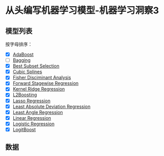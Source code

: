 # 从头编写机器学习模型-机器学习洞察3



## 模型列表
按字母排序：
- [x] [AdaBoost](https://github.com/TaiChiTiger/machine-learning-from-scratch---Machine-Learning-Insight-3/tree/main/notebooks/models/adaboost)
- [ ] [Bagging](https://github.com/TaiChiTiger/machine-learning-from-scratch---Machine-Learning-Insight-3/tree/main/notebooks/models/bagging)
- [x] [Best Subset Selection](https://github.com/TaiChiTiger/machine-learning-from-scratch---Machine-Learning-Insight-3/tree/main/notebooks/models/best-subset-selection) 
- [x] [Cubic Splines](https://github.com/TaiChiTiger/machine-learning-from-scratch---Machine-Learning-Insight-3/tree/main/notebooks/models/cubic-splines)
- [x] [Fisher Disciminant Analysis](https://github.com/TaiChiTiger/machine-learning-from-scratch---Machine-Learning-Insight-3/tree/main/notebooks/models/fisher-disciminant-analysis)
- [x] [Forward Stagewise Regression](https://github.com/TaiChiTiger/machine-learning-from-scratch---Machine-Learning-Insight-3/tree/main/notebooks/models/forward-stagewise-regression)
- [x] [Kernel Ridge Regression](https://github.com/TaiChiTiger/machine-learning-from-scratch---Machine-Learning-Insight-3/tree/main/notebooks/models/kernel_ridge_regression)
- [x] [L2Boosting](https://github.com/TaiChiTiger/machine-learning-from-scratch---Machine-Learning-Insight-3/tree/main/notebooks/models/l2boosting)
- [x] [Lasso Regression](https://github.com/TaiChiTiger/machine-learning-from-scratch---Machine-Learning-Insight-3/tree/main/notebooks/models/lasso-regression)
- [x] [Least Absolute Deviation Regression](https://github.com/TaiChiTiger/machine-learning-from-scratch---Machine-Learning-Insight-3/tree/main/notebooks/models/least-absolute-deviation-regression)
- [x] [Least Angle Regression](https://github.com/TaiChiTiger/machine-learning-from-scratch---Machine-Learning-Insight-3/tree/main/notebooks/models/least-angle-regression)
- [x] [Linear Regression](https://github.com/TaiChiTiger/machine-learning-from-scratch---Machine-Learning-Insight-3/tree/main/notebooks/models/linear-regression)
- [x] [Logistic Regression](https://github.com/TaiChiTiger/machine-learning-from-scratch---Machine-Learning-Insight-3/tree/main/notebooks/models/logistic_regression)
- [x] [LogitBoost](https://github.com/TaiChiTiger/machine-learning-from-scratch---Machine-Learning-Insight-3/tree/main/notebooks/models/logitboost)

## 数据
